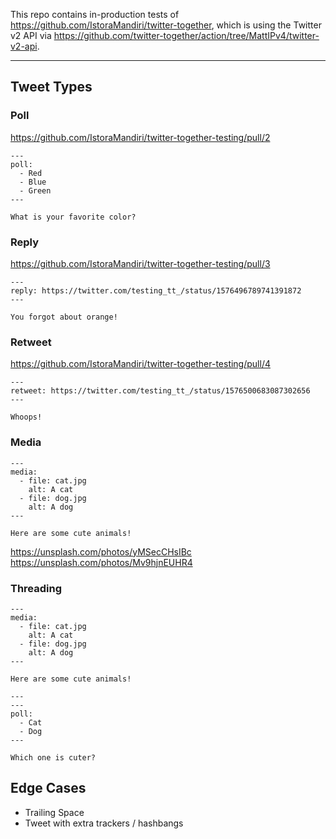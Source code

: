 This repo contains in-production tests of https://github.com/IstoraMandiri/twitter-together, which is using the Twitter v2 API via https://github.com/twitter-together/action/tree/MattIPv4/twitter-v2-api.

---

## Tweet Types

### Poll

https://github.com/IstoraMandiri/twitter-together-testing/pull/2

```tweet
---
poll:
  - Red
  - Blue
  - Green
---

What is your favorite color?
```

### Reply

https://github.com/IstoraMandiri/twitter-together-testing/pull/3

```tweet
---
reply: https://twitter.com/testing_tt_/status/1576496789741391872
---

You forgot about orange!
```

### Retweet

https://github.com/IstoraMandiri/twitter-together-testing/pull/4

```tweet
---
retweet: https://twitter.com/testing_tt_/status/1576500683087302656
---

Whoops!
```

### Media

```tweet
---
media:
  - file: cat.jpg
    alt: A cat
  - file: dog.jpg
    alt: A dog
---

Here are some cute animals!
```

https://unsplash.com/photos/yMSecCHsIBc
https://unsplash.com/photos/Mv9hjnEUHR4

### Threading

```tweet
---
media:
  - file: cat.jpg
    alt: A cat
  - file: dog.jpg
    alt: A dog
---

Here are some cute animals!

---
---
poll:
  - Cat
  - Dog
---

Which one is cuter?
```

## Edge Cases

- Trailing Space
- Tweet with extra trackers / hashbangs

